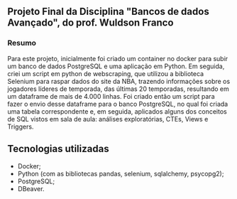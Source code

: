 ## Projeto Final da Disciplina "Bancos de dados Avançado", do prof. Wuldson Franco

### Resumo

Para este projeto, inicialmente foi criado um container no docker para subir um banco de dados PostgreSQL e uma aplicação em Python. Em seguida, criei um script em python de webscraping, que utilizou a biblioteca Selenium para raspar dados do site da NBA, trazendo informações sobre os jogadores líderes de temporada, das últimas 20 temporadas, resultando em um dataframe de mais de 4.000 linhas. Foi criado então um script para fazer o envio desse dataframe para o banco PostgreSQL, no qual foi criada uma tabela correspondente e, em seguida, aplicados alguns dos conceitos de SQL vistos em sala de aula: análises exploratórias, CTEs, Views e Triggers.

## Tecnologias utilizadas

- Docker;
- Python (com as bibliotecas pandas, selenium, sqlalchemy, psycopg2);
- PostgreSQL;
- DBeaver.
